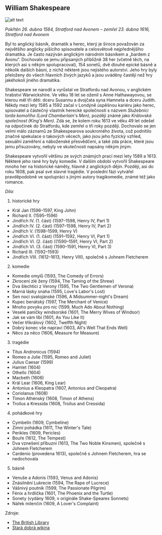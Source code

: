 ## William Shakespeare

![alt text](https://cs.wikipedia.org/wiki/William_Shakespeare#/media/File:Hw-shakespeare.png)

*Pokřtěn 26. dubna 1564, Stratford nad Avonem  – zemřel 23. dubna 1616, Stratford nad Avonem*

Byl to anglický básník, dramatik a herec, který je široce považován za největšího anglicky píšícího spisovatele a celosvětově nejpřednějšího dramatika. Je často nazýván anglickým národním básníkem a „bardem z Avonu“. Dochovalo se jemu připsaných přibližně 38 her (včetně těch, na kterých asi s někým spolupracoval), 154 sonetů, dvě dlouhé epické básně a několik dalších básní, z nichž některé jsou nejistého autorství. Jeho hry byly přeloženy do všech hlavních živých jazyků a jsou uváděny častěji než hry jakéhokoli jiného dramatika.

Shakespeare se narodil a vyrůstal ve Stratfordu nad Avonou, v anglickém hrabství Warwickshire. Ve věku 18 let se oženil s Anne Hathawayovou, se kterou měl tři děti: dceru Susannu a dvojčata syna Hamneta a dceru Judith. Někdy mezi lety 1585 a 1592 začal v Londýně úspěšnou kariéru jako herec, spisovatel a částečný vlastník herecké společnosti s názvem *Služebníci lorda komořího (Lord Chamberlain's Men)*, později známé jako *Královská společnost (King's Men)*. Zdá se, že kolem roku 1613 ve věku 49 let odešel na odpočinek do Stratfordu, kde zemřel o tři roky později. Dochovalo se jen velmi málo záznamů ze Shakespearova soukromého života, což podnítilo značné spekulace o takových věcech, jako jsou jeho fyzický vzhled, sexuální zaměření a náboženské přesvědčení, a také zda práce, které jsou jemu přisuzovány, nebyly ve skutečnosti napsány někým jiným.

Shakespeare vytvořil většinu ze svých známých prací mezi lety 1589 a 1613. Některé jeho rané hry byly komedie. V dalším období vytvořil Shakespeare mnoho her na historické náměty, hlavně z anglických dějin. Později, asi do roku 1608, pak psal své slavné tragédie. V poslední fázi vytvářel pravděpodobně ve spolupráci s jinými autory tragikomedie, známé též jako romance.

_Díla:_      
1. historické hry   

* Král Jan (1596–1597, King John)
* Richard II. (1595–1596)
* Jindřich IV. (1. část) (1597–1598, Henry IV, Part 1)
* Jindřich IV. (2. část) (1597–1598, Henry IV, Part 2)
* Jindřich V. (1598–1599, Henry V)
* Jindřich VI. (1. část) (1591–1592, Henry VI, Part 1)
* Jindřich VI. (2. část) ((1590–1591, Henry VI, Part 2)
* Jindřich VI. (3. část) (1590–1591, Henry VI, Part 3)
* Richard III. (1592–1593)
* Jindřich VIII. (1612–1613, Henry VIII), společně s Johnem Fletcherem

2. komedie
* Komedie omylů (1593, The Comedy of Errors)
* Zkrocení zlé ženy (1594, The Taming of the Shrew)
* Dva šlechtici z Verony (1595, The Two Gentlemen of Verona)
* Marná lásky snaha (1595, Love's Labor's Lost)
* Sen noci svatojánské (1596, A Midsummer-night's Dream)
* Kupec benátský (1597, The Merchant of Venice)
* Mnoho povyku pro nic (1599, Much Ado About Nothing)
* Veselé paničky windsorské (1601, The Merry Wives of Windsor)
* Jak se vám líbí (1601, As You Like It)
* Večer tříkrálový (1602, Twelfth Night)
* Dobrý konec vše napraví (1603, All's Well That Ends Well)
* Něco za něco (1606, Measure for Measure)

3. tragédie
* Titus Andronicus (1594)
* Romeo a Julie (1595, Romeo and Juliet)
* Julius Caesar (1599)
* Hamlet (1604)
* Othello (1604)
* Macbeth (1606)
* Král Lear (1606, King Lear)
* Antonius a Kleopatra (1607, Antonius and Cleopatra)
* Coriolanus (1608)
* Timon Athénský (1608, Timon of Athens)
* Troilus a Kressida (1608, Troilus and Cressida)

4. pohádkové hry
* Cymbelín (1609, Cymbeline)
* Zimní pohádka (1611, The Winter's Tale)
* Perikles (1609, Pericles)
* Bouře (1612, The Tempest)
* Dva vznešení příbuzní (1613, The Two Noble Kinsmen), společně s Johnem Fletcherem
* Cardenio (provedena 1613), společně s Johnem Fletcherem, hra se nedochovala

5. básně
* Venuše a Adonis (1593, Venus and Adonis)
* Znásilnění Lukrecie (1594, The Rape of Lucrece)
* Vášnivý poutník (1599, The Passionate Pilgrim)
* Fénix a hrdlička (1601, The Phoenix and the Turtle)
* Sonety (vydány 1609, v originále Shake-Speares Sonnets)
* Nářek milenčin (1609, A Lover's Complaint)

 

 Zdroje:    
 - [The British Library](https://www.bl.uk/people/william-shakespeare)
 - [Stará dobrá wikina](https://cs.wikipedia.org/wiki/William_Shakespeare)

